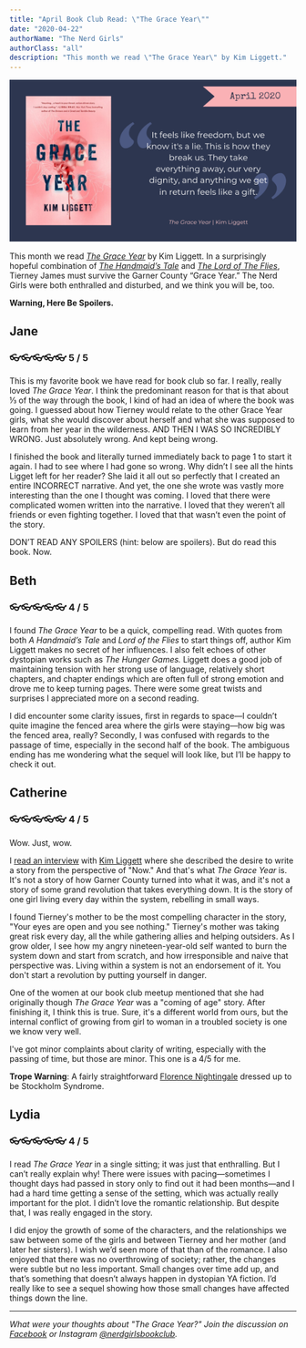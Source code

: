 ```yaml
---
title: "April Book Club Read: \"The Grace Year\""
date: "2020-04-22"
authorName: "The Nerd Girls"
authorClass: "all"
description: "This month we read \"The Grace Year\" by Kim Liggett."
---
```


![A cover of the grace year, with the quote, "It feels like freedom, but we know it's a lie. This is how they break us. They take everything away, our very dignity, and anything we get in return feels like a gift."](the-grace-year.png)

This month we read *[The Grace Year](https://www.goodreads.com/book/show/43263520-the-grace-year)* by Kim Liggett. In a surprisingly hopeful combination of *[The Handmaid’s Tale](https://www.goodreads.com/book/show/38447.The_Handmaid_s_Tale)* and *[The Lord of The Flies](https://www.goodreads.com/book/show/7624.Lord_of_the_Flies)*, Tierney James must survive the Garner County “Grace Year.” The Nerd Girls were both enthralled and disturbed, and we think you will be, too.

**Warning, Here Be Spoilers.**

<h2 class="utl-color--jane">Jane</h2>

### 👓👓👓👓👓 5 / 5

This is my favorite book we have read for book club so far. I really, really loved *The Grace Year*. I think the predominant reason for that is that about ⅓ of the way through the book, I kind of had an idea of where the book was going. I guessed about how Tierney would relate to the other Grace Year girls, what she would discover about herself and what she was supposed to learn from her year in the wilderness. AND THEN I WAS SO INCREDIBLY WRONG. Just absolutely wrong. And kept being wrong.

I finished the book and literally turned immediately back to page 1 to start it again. I had to see where I had gone so wrong. Why didn’t I see all the hints Ligget left for her reader? She laid it all out so perfectly that I created an entire INCORRECT narrative. And yet, the one she wrote was vastly more interesting than the one I thought was coming. I loved that there were complicated women written into the narrative. I loved that they weren’t all friends or even fighting together. I loved that that wasn’t even the point of the story.

DON’T READ ANY SPOILERS (hint: below are spoilers). But do read this book. Now.

<h2 class="utl-color--elizabeth">Beth</h2>

### 👓👓👓👓👓 4 / 5

I found *The Grace Year* to be a quick, compelling read. With quotes from both *A Handmaid’s Tale* and *Lord of the Flies* to start things off, author Kim Liggett makes no secret of her influences. I also felt echoes of other dystopian works such as *The Hunger Games.* Liggett does a good job of maintaining tension with her strong use of language, relatively short chapters, and chapter endings which are often full of strong emotion and drove me to keep turning pages. There were some great twists and surprises I appreciated more on a second reading.

I did encounter some clarity issues, first in regards to space—I couldn’t quite imagine the fenced area where the girls were staying—how big was the fenced area, really? Secondly, I was confused with regards to the passage of time, especially in the second half of the book. The ambiguous ending has me wondering what the sequel will look like, but I’ll be happy to check it out.

<h2 class="utl-color--catherine">Catherine</h2>

### 👓👓👓👓👓 4 / 5

Wow. Just, wow.

I [read an interview](https://www.brazosbookstore.com/articles/features/feminism-our-times-joy-interviews-kim-liggett-author-grace-year) with [Kim Liggett](https://www.goodreads.com/author/show/6693411.Kim_Liggett) where she described the desire to write a story from the perspective of "Now." And that's what *The Grace Year* is. It's not a story of how Garner County turned into what it was, and it's not a story of some grand revolution that takes everything down. It is the story of one girl living every day within the system, rebelling in small ways.

I found Tierney's mother to be the most compelling character in the story, "Your eyes are open and you see nothing." Tierney's mother was taking great risk every day, all the while gathering allies and helping outsiders. As I grow older, I see how my angry nineteen-year-old self wanted to burn the system down and start from scratch, and how irresponsible and naive that perspective was. Living within a system is not an endorsement of it. You don't start a revolution by putting yourself in danger.

One of the women at our book club meetup mentioned that she had originally though *The Grace Year* was a "coming of age" story. After finishing it, I think this is true. Sure, it's a different world from ours, but the internal conflict of growing from girl to woman in a troubled society is one we know very well. 

I've got minor complaints about clarity of writing, especially with the passing of time, but those are minor. This one is a 4/5 for me.

**Trope Warning**: A fairly straightforward <span class="utl-color--catherine">[Florence Nightingale](https://tvtropes.org/pmwiki/pmwiki.php/Main/FlorenceNightingaleEffect)</span> dressed up to be Stockholm Syndrome.

<h2 class="utl-color--lydia">Lydia</h2>

### 👓👓👓👓👓 4 / 5

I read *The Grace Year* in a single sitting; it was just that enthralling. But I can’t really explain why! There were issues with pacing—sometimes I thought days had passed in story only to find out it had been months—and I had a hard time getting a sense of the setting, which was actually really important for the plot. I didn’t love the romantic relationship. But despite that, I was really engaged in the story.

I did enjoy the growth of some of the characters, and the relationships we saw between some of the girls and between Tierney and her mother (and later her sisters). I wish we’d seen more of that than of the romance. I also enjoyed that there was no overthrowing of society; rather, the changes were subtle but no less important. Small changes over time add up, and that’s something that doesn’t always happen in dystopian YA fiction. I’d really like to see a sequel showing how those small changes have affected things down the line.

---

*What were your thoughts about "The Grace Year?" Join the discussion on [Facebook](https://www.facebook.com/nerdgirlsbookclub) or Instagram [@nerdgirlsbookclub](https://www.instagram.com/nerdgirlsbookclub/).*
